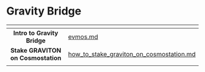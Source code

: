 # Gravity Bridge

<table data-view="cards"><thead><tr><th align="center"></th><th data-hidden data-card-target data-type="content-ref"></th></tr></thead><tbody><tr><td align="center"><strong>Intro to Gravity Bridge</strong></td><td><a href="evmos.md">evmos.md</a></td></tr><tr><td align="center"><strong>Stake GRAVITON on Cosmostation</strong></td><td><a href="how_to_stake_graviton_on_cosmostation.md">how_to_stake_graviton_on_cosmostation.md</a></td></tr><tr><td align="center"></td><td></td></tr></tbody></table>
